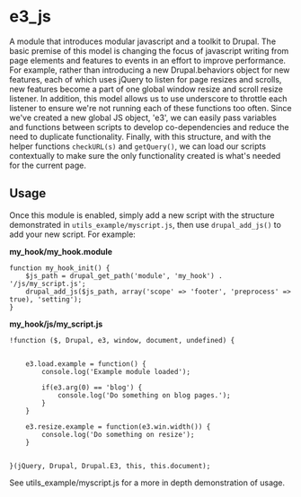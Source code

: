 e3_js
========

A module that introduces modular javascript and a toolkit to Drupal. The basic premise of this model is changing the focus of javascript writing from page elements and features to events in an effort to improve performance. For example, rather than introducing a new Drupal.behaviors object for new features, each of which uses jQuery to listen for page resizes and scrolls, new features become a part of one global window resize and scroll resize listener. In addition, this model allows us to use underscore to throttle each listener to ensure we're not running each of these functions too often. Since we've created a new global JS object, 'e3', we can easily pass variables and functions between scripts to develop co-dependencies and reduce the need to duplicate functionality. Finally, with this structure, and with the helper functions ```checkURL(s)``` and 	```getQuery()```, we can load our scripts contextually to make sure the only functionality created is what's needed for the current page.

## Usage

Once this module is enabled, simply add a new script with the structure demonstrated in ```utils_example/myscript.js```, then use ```drupal_add_js()``` to add your new script. For example:

**my_hook/my_hook.module**

```
function my_hook_init() {
	$js_path = drupal_get_path('module', 'my_hook') . '/js/my_script.js';
	drupal_add_js($js_path, array('scope' => 'footer', 'preprocess' => true), 'setting');
}
```

**my_hook/js/my_script.js**

```
!function ($, Drupal, e3, window, document, undefined) {


	e3.load.example = function() {
		console.log('Example module loaded');
		
		if(e3.arg(0) == 'blog') {
			console.log('Do something on blog pages.');
		}
	}
	
	e3.resize.example = function(e3.win.width()) {
		console.log('Do something on resize');
	}


}(jQuery, Drupal, Drupal.E3, this, this.document);
```

See utils_example/myscript.js for a more in depth demonstration of usage.